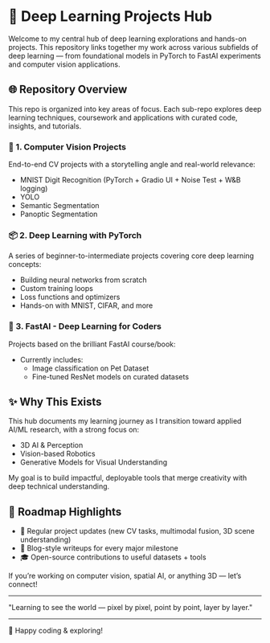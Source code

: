 # 🧠 Deep Learning Projects Hub

Welcome to my central hub of deep learning explorations and hands-on projects. This repository links together my work across various subfields of deep learning — from foundational models in PyTorch to FastAI experiments and computer vision applications.

## 🌐 Repository Overview

This repo is organized into key areas of focus. Each sub-repo explores deep learning techniques, coursework and applications with curated code, insights, and tutorials.

### 🧭 1. Computer Vision Projects
End-to-end CV projects with a storytelling angle and real-world relevance:
- MNIST Digit Recognition (PyTorch + Gradio UI + Noise Test + W&B logging)
- YOLO
- Semantic Segmentation
- Panoptic Segmentation

### 📦 2. Deep Learning with PyTorch
A series of beginner-to-intermediate projects covering core deep learning concepts:
- Building neural networks from scratch
- Custom training loops
- Loss functions and optimizers
- Hands-on with MNIST, CIFAR, and more

### 📘 3. FastAI - Deep Learning for Coders
Projects based on the brilliant FastAI course/book:
- Currently includes:
  - Image classification on Pet Dataset
  - Fine-tuned ResNet models on curated datasets






## ✨ Why This Exists
This hub documents my learning journey as I transition toward applied AI/ML research, with a strong focus on:
- 3D AI & Perception
- Vision-based Robotics
- Generative Models for Visual Understanding

My goal is to build impactful, deployable tools that merge creativity with deep technical understanding.


## 📌 Roadmap Highlights
- 🔁 Regular project updates (new CV tasks, multimodal fusion, 3D scene understanding)
- 📝 Blog-style writeups for every major milestone
- 🎓 Open-source contributions to useful datasets + tools


If you’re working on computer vision, spatial AI, or anything 3D — let’s connect!

---

 "Learning to see the world — pixel by pixel, point by point, layer by layer."

---

📂 Happy coding & exploring!
